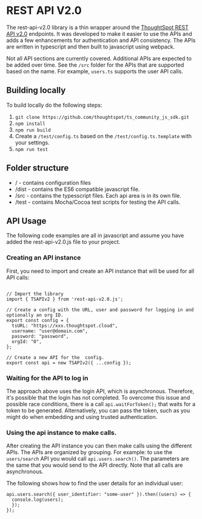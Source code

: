 # REST API V2.0

The rest-api-v2.0 library is a thin wrapper around
the [ThoughtSpot REST API v2.0](https://developers.thoughtspot.com/docs/rest-api-v2) endpoints. It was developed to make
it easier to use the APIs and adds a few enhancements for authentication and API consistency. The APIs are written in
typescript and then built to javascript using webpack.

Not all API sections are currently covered. Additional APIs are expected to be added over time. See the `/src` folder
for the APIs that are supported based on the name.  For example, `users.ts` supports the user API calls.

## Building locally

To build locally do the following steps:

1. `git clone https://github.com/thoughtspot/ts_community_js_sdk.git`
2. `npm install`
3. `npm run build`
4. Create a `/test/config.ts` based on the `/test/config.ts.template` with your settings.
5. `npm run test`

## Folder structure

* / - contains configuration files
* /dist - contains the ES6 compatible javascript file.
* /src - contains the typesscript files. Each api area is in its own file.
* /test - contains Mocha/Cocoa test scripts for testing the API calls.

## API Usage

The following code examples are all in javascript and assume you have added the rest-api-v2.0.js file to your project.

### Creating an API instance

First, you need to import and create an API instance that will be used for all API calls:

```

// Import the library
import { TSAPIv2 } from 'rest-api-v2.0.js';

// Create a config with the URL, user and password for logging in and optionally an org ID.
export const config = {
  tsURL: "https://xxx.thoughtspot.cloud",
  username: "user@domain.com",
  password: "password",
  orgId: "0",
};

// Create a new API for the  config.
export const api = new TSAPIv2({ ...config });
```

### Waiting for the API to log in

The approach above uses the login API, which is asynchronous. Therefore, it's possible that the login has not completed.
To overcome this issue and possible race conditions, there is a call `api.waitForToken();` that waits for a token to be
generated. Alternatively, you can pass the token, such as you might do when embedding and using trusted authentication.

### Using the api instance to make calls.

After creating the API instance you can then make calls using the different APIs. The APIs are organized by grouping.
For example: to use the `users/search` API you would call `api.users.search()`. The parameters are the same that you
would send to the API directly. Note that all calls are asynchronous.

The following shows how to find the user details for an individual user:

```
api.users.search({ user_identifier: "some-user" }).then((users) => {
  console.log(users);
  });
});
```

